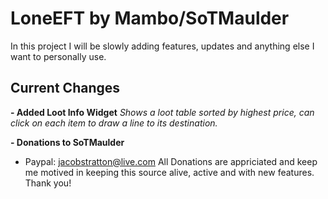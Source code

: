 # LoneEFT by Mambo/SoTMaulder

In this project I will be slowly adding features, updates and anything else I want to personally use. 

## Current Changes

 **- Added Loot Info Widget** 
 *Shows a loot table sorted by highest price, can click on each item to draw a line to its destination.*

 **- Donations to SoTMaulder**
 * Paypal: jacobstratton@live.com
   All Donations are appriciated and keep me motived in keeping this source alive, active and with new features. Thank you!
